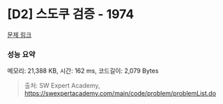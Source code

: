 # [D2] 스도쿠 검증 - 1974 

[문제 링크](https://swexpertacademy.com/main/code/problem/problemDetail.do?contestProbId=AV5Psz16AYEDFAUq) 

### 성능 요약

메모리: 21,388 KB, 시간: 162 ms, 코드길이: 2,079 Bytes



> 출처: SW Expert Academy, https://swexpertacademy.com/main/code/problem/problemList.do